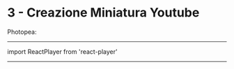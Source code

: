 # 3 - Creazione Miniatura Youtube
 
 Photopea:

---

import ReactPlayer from 'react-player'

<ReactPlayer controls url='https://youtu.be/kdbz0fA5k0E' />

---


